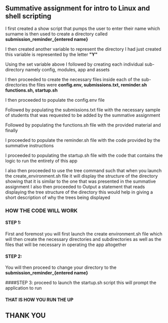 ## Summative assignment for intro to Linux and shell scripting
I first created a show script that pumps the user to enter their name which surname is then used to create a directory called **submission_reminder_{entered name}**


I then created another variable to represent the directory I had just created this variable is represented by the letter **"Y"**


Using the set variable above I followed by creating each individual sub-directory namely config, modules, app and assets 


I then proceeded to create the necessary files inside each of the sub-directories the files were **config.env, submissions.txt, reminder.sh functions.sh, startup.sh**


I then proceeded to populate the config.env file


Followed by populating the submissions.txt file with the necessary sample of students that was requested to be added by the summative assignment


Followed by populating the functions.sh file with the provided material and finally 


I proceeded to populate the reminder.sh file with the code provided by the summative instructions 


I proceeded to populating the  startup.sh file with the code that contains the logic to run the entirety of this app


I also then proceeded to use the tree command such that when you launch the create_environment.sh file it will display the structure of the directory showing that it is similar to the one that was presented in the summative assignment I also then proceeded to Output a statement that reads displaying the tree structure of the directory this would help in giving a short description of why the trees being displayed


### HOW THE CODE WILL WORK

#### STEP 1: 
First and foremost you will first launch the create environment.sh file which will then create the necessary directories and subdirectories as well as the files that will be necessary in operating the app altogether


#### STEP 2:
You will then proceed to change your directory to the **submission_reminder_{entered name}** 

####STEP 3:
proceed to launch the startup.sh script this will prompt the application to run

#### THAT IS HOW YOU RUN THE UP 


## THANK YOU 


